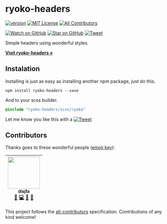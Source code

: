 # ryoko-headers

[![version][version-badge]][package]
[![MIT License][license-badge]][LICENSE]
[![All Contributors](https://img.shields.io/badge/all_contributors-1-orange.svg?style=flat-square)](#contributors)

[![Watch on GitHub][github-watch-badge]][github-watch]
[![Star on GitHub][github-star-badge]][github-star]
[![Tweet][twitter-badge]][twitter]

Simple headers using wonderful styles.

<a href="https://disjfa.github.io/ryoko-headers/"><strong>Visit ryoko-headers &raquo;</strong></a>

## Instalation
Installing is just as easy as installing another npm package, just do this.
```npm
npm install ryoko-headers --save
```
And to your scss builder.
```scss
@include "ryoko-headers/scss/ryoko"
```
Let me know you like this with a [![Tweet][twitter-badge]][twitter]

## Contributors

Thanks goes to these wonderful people ([emoji key](https://github.com/kentcdodds/all-contributors#emoji-key)):

<!-- ALL-CONTRIBUTORS-LIST:START - Do not remove or modify this section -->
| [<img src="https://avatars0.githubusercontent.com/u/632778?v=3" width="100px;"/><br /><sub>disjfa</sub>](http://www.disjfa.nl)<br />[💬](#question-disjfa "Answering Questions") [💻](https://github.com/disjfa/ryoko-headers/commits?author=disjfa "Code") [🎨](#design-disjfa "Design") [📖](https://github.com/disjfa/ryoko-headers/commits?author=disjfa "Documentation") |
| :---: |
<!-- ALL-CONTRIBUTORS-LIST:END -->

This project follows the [all-contributors](https://github.com/kentcdodds/all-contributors) specification. Contributions of any kind welcome!

[package]: https://www.npmjs.com/package/ryoko-headers
[version-badge]: https://img.shields.io/npm/v/ryoko-headers.svg?style=flat-square
[license]: https://github.com/disjfa/ryoko-headers/blob/master/LICENSE
[license-badge]: https://img.shields.io/npm/l/ryoko-headers.svg?style=flat-square
[github-watch-badge]: https://img.shields.io/github/watchers/disjfa/ryoko-headers.svg?style=social
[github-watch]: https://github.com/disjfa/ryoko-headers/watchers
[github-star-badge]: https://img.shields.io/github/stars/disjfa/ryoko-headers.svg?style=social
[github-star]: https://github.com/disjfa/ryoko-headers/stargazers
[twitter]: https://twitter.com/intent/tweet?text=Check%20out%20ryoko-headers!%20-%20Cool%20css%20headers!%20Thanks%20@disjfa%20https://github.com/disjfa/ryoko-headers%20%F0%9F%A4%97
[twitter-badge]: https://img.shields.io/twitter/url/https/github.com/disjfa/ryoko-headers.svg?style=social